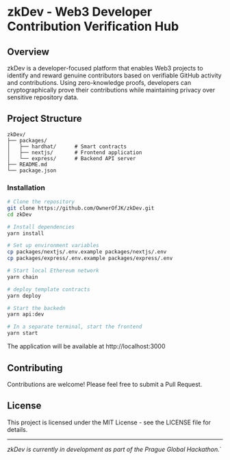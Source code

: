 # zkDev - Web3 Developer Contribution Verification Hub

## Overview

zkDev is a developer-focused platform that enables Web3 projects to identify and reward genuine contributors based on verifiable GitHub activity and contributions. Using zero-knowledge proofs, developers can cryptographically prove their contributions while maintaining privacy over sensitive repository data.

## Project Structure

```
zkDev/
├── packages/
│   ├── hardhat/      # Smart contracts
│   ├── nextjs/       # Frontend application
│   └── express/      # Backend API server
├── README.md
└── package.json
```

### Installation

```bash
# Clone the repository
git clone https://github.com/OwnerOfJK/zkDev.git
cd zkDev

# Install dependencies
yarn install

# Set up environment variables
cp packages/nextjs/.env.example packages/nextjs/.env
cp packages/express/.env.example packages/express/.env

# Start local Ethereum network
yarn chain

# deploy template contracts
yarn deploy

# Start the backedn
yarn api:dev

# In a separate terminal, start the frontend
yarn start
```

The application will be available at http://localhost:3000

## Contributing

Contributions are welcome! Please feel free to submit a Pull Request.

## License

This project is licensed under the MIT License - see the LICENSE file for details.

---

*zkDev is currently in development as part of the Prague Global Hackathon.*`